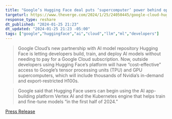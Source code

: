 ```yaml
---
title: "Google’s Hugging Face deal puts ‘supercomputer’ power behind open-source AI"
targeturl: https://www.theverge.com/2024/1/25/24050445/google-cloud-hugging-face-ai-developer-access
response_type: reshare
dt_published: "2024-01-25 21:23"
dt_updated: "2024-01-25 21:23 -05:00"
tags: ["google","huggingface","ai","cloud","llm","ml","developers"]
---
```


> Google Cloud’s new partnership with AI model repository Hugging Face is letting developers build, train, and deploy AI models without needing to pay for a Google Cloud subscription. Now, outside developers using Hugging Face’s platform will have “cost-effective” access to Google’s tensor processing units (TPU) and GPU supercomputers, which will include thousands of Nvidia’s in-demand and export-restricted H100s.

> Google said that Hugging Face users can begin using the AI app-building platform Vertex AI and the Kubernetes engine that helps train and fine-tune models “in the first half of 2024.”

[Press Release](https://www.googlecloudpresscorner.com/2024-01-25-Google-Cloud-and-Hugging-Face-Announce-Strategic-Partnership-to-Accelerate-Generative-AI-and-ML-Development)